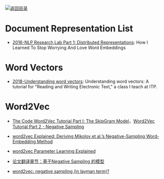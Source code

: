 [![返回目录](https://user-images.githubusercontent.com/5803001/38079637-ff0abcf0-3371-11e8-9b76-ad651620afc7.jpg)](https://github.com/wx-chevalier/Awesome-Lists) 
 
# Document Representation List

- [2016-NLP Research Lab Part 1: Distributed Representations](http://blog.districtdatalabs.com/nlp-research-lab-part-1-distributed-representations): How I Learned To Stop Worrying And Love Word Embeddings

# Word Vectors

- [2018-Understanding word vectors](https://gist.github.com/aparrish/2f562e3737544cf29aaf1af30362f469): Understanding word vectors: A tutorial for "Reading and Writing Electronic Text," a class I teach at ITP.

# Word2Vec

- [The Code Word2Vec Tutorial Part I: The SkipGram Model](http://mccormickml.com/assets/word2vec/Alex_Minnaar_Word2Vec_Tutorial_Part_I_The_Skip-Gram_Model.pdf)，[Word2Vec Tutorial Part 2 - Negative Sampling](http://mccormickml.com/2017/01/11/word2vec-tutorial-part-2-negative-sampling/)

- [word2vec Explained: Deriving Mikolov et al.’s Negative-Sampling Word-Embedding Method](https://arxiv.org/pdf/1402.3722.pdf)

- [word2vec Parameter Learning Explained](https://arxiv.org/pdf/1411.2738.pdf)

- [论文翻译章节：基于Negative Sampling 的模型 ](http://blog.csdn.net/itplus/article/details/37998797)

- [word2vec: negative sampling (in layman term)?](http://stackoverflow.com/questions/27860652/word2vec-negative-sampling-in-layman-term)
